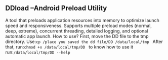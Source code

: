 DDload –Android Preload Utility
---
A tool that preloads application resources into memory to optimize launch speed and responsiveness.
Supports multiple preload modes (normal, deep, extreme), concurrent threading, detailed logging, and optional automatic app launch.
How to use? 
First, move the DD file to the tmp directory. 
Use:```cp /place you saved the dd file/DD /data/local/tmp ```
After that, 
run:```chmod +x /data/local/tmp/DD ```
to know how to use it
run:```/data/local/tmp/DD --help ```
